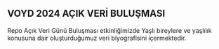 ## VOYD 2024 AÇIK VERİ BULUŞMASI
Repo Açık Veri Günü Buluşması etkinliğimizde Yaşlı bireylere ve yaşlılık konusuna dair oluşturduğumuz veri biyografisini içermektedir.
